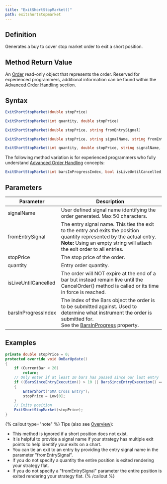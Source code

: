 ```yaml
---
title: "ExitShortStopMarket()"
path: exitshortstopmarket
---
```


## Definition

Generates a buy to cover stop market order to exit a short position.

## Method Return Value

An [Order](order) read-only object that represents the order. Reserved for experienced programmers, additional information can be found within the [Advanced Order Handling](advanced_order_handling) section.

## Syntax

```csharp
ExitShortStopMarket(double stopPrice)
```

```csharp
ExitShortStopMarket(int quantity, double stopPrice)
```

```csharp
ExitShortStopMarket(double stopPrice, string fromEntrySignal)
```

```csharp
ExitShortStopMarket(double stopPrice, string signalName, string fromEntrySignal)
```

```csharp
ExitShortStopMarket(int quantity, double stopPrice, string signalName, string fromEntrySignal)
```

The following method variation is for experienced programmers who fully understand [Advanced Order Handling](advanced_order_handling) concepts:

```csharp
ExitShortStopMarket(int barsInProgressIndex, bool isLiveUntilCancelled, int quantity, double stopPrice, string signalName, string fromEntrySignal)
```

## Parameters

| Parameter                | Description                                                                                                                                                                                               |
|--------------------------|-----------------------------------------------------------------------------------------------------------------------------------------------------------------------------------------------------------|
| signalName               | User defined signal name identifying the order generated. Max 50 characters.                                                                                                                           |
| fromEntrySignal          | The entry signal name. This ties the exit to the entry and exits the position quantity represented by the actual entry. <br> **Note:** Using an empty string will attach the exit order to all entries. |
| stopPrice                | The stop price of the order.                                                                                                                                                                            |
| quantity                 | Entry order quantity.                                                                                                                                                                                    |
| isLiveUntilCancelled     | The order will NOT expire at the end of a bar but instead remain live until the CancelOrder() method is called or its time in force is reached.                                                        |
| barsInProgressIndex      | The index of the Bars object the order is to be submitted against. Used to determine what instrument the order is submitted for. <br> See the [BarsInProgress](barsinprogress) property.              |

## Examples

```csharp
private double stopPrice = 0;
protected override void OnBarUpdate()
{
    if (CurrentBar < 20)
        return;
    // Only enter if at least 10 bars has passed since our last entry
    if ((BarsSinceEntryExecution() > 10 || BarsSinceEntryExecution() == -1) && CrossBelow(SMA(10), SMA(20), 1))
    {
        EnterShort("SMA Cross Entry");
        stopPrice = Low[0];
    }
    // Exits position
    ExitShortStopMarket(stopPrice);
}
```

{% callout type="note" %}
Tips (also see [Overview](managed_approach)):

- This method is ignored if a short position does not exist.
- It is helpful to provide a signal name if your strategy has multiple exit points to help identify your exits on a chart.
- You can tie an exit to an entry by providing the entry signal name in the parameter "fromEntrySignal".
- If you do not specify a quantity the entire position is exited rendering your strategy flat.
- If you do not specify a "fromEntrySignal" parameter the entire position is exited rendering your strategy flat.
{% /callout %}
